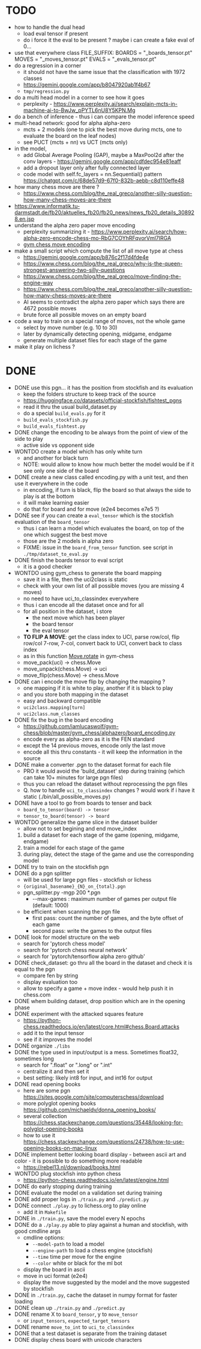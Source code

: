 # TODO
- how to handle the dual head
  - load eval tensor if present
  - do i force it the eval to be present ? maybe i can create a fake eval of 0...
- use that everywhere    class FILE_SUFFIX:
        BOARDS = "_boards_tensor.pt"
        MOVES = "_moves_tensor.pt"
        EVALS = "_evals_tensor.pt" 
- do a regression in a corner 
  - it should not have the same issue that the classification with 1972 classes
  - https://gemini.google.com/app/b8047920ab1f4b67
  - `tmp/regression.py`
- do a multi head model in a corner to see how it goes
  - perplexity - https://www.perplexity.ai/search/explain-mcts-in-machine-ai-to-BwJw_pPYTL6nU8Y5KPN.Mg
- do a bench of inference - thus i can compare the model inference speed
- multi-head network: good for alpha alpha-zero 
  - mcts + 2 models (one to pick the best move during mcts, one to evaluate the board on the leaf nodes)
  - see PUCT (mcts + nn) vs UCT (mcts only)
- in the model, 
  - add Global Average Pooling (GAP), maybe a MaxPool2d after the conv layers - https://gemini.google.com/app/cdfdec954e81eaff
  - add a dropout layer only after fully connected layer
  - code model with self.fc_layers = nn.Sequential() pattern https://chatgpt.com/c/68de57d9-67f0-832b-aebb-c8d110effe48
- how many chess move are there ?
  - https://www.chess.com/blog/the_real_greco/another-silly-question-how-many-chess-moves-are-there
- https://www.informatik.tu-darmstadt.de/fb20/aktuelles_fb20/fb20_news/news_fb20_details_308928.en.jsp
- understand the alpha zero paper move encoding
  - perplexity summarizing it - https://www.perplexity.ai/search/how-alpha-zero-encode-chess-mo-RbG7COYhRFqvorVml7IRGA
  - [gym chess move encoding](https://github.com/iamlucaswolf/gym-chess/blob/master/gym_chess/alphazero/move_encoding/)
- make a small script which compute the list of all move type at chess
  - https://gemini.google.com/app/b876c2f17d4fde4e
  - https://www.chess.com/blog/the_real_greco/why-is-the-queen-strongest-answering-two-silly-questions
  - https://www.chess.com/blog/the_real_greco/move-finding-the-engine-way
  - https://www.chess.com/blog/the_real_greco/another-silly-question-how-many-chess-moves-are-there
  - AI seems to contradict the alpha zero paper which says there are 4672 possible moves
  - brute force all possible moves on an empty board
- code a way to train on a special range of moves, not the whole game
  - select by move number (e.g. 10 to 30)
  - later by dynamically detecting opening, midgame, endgame
  - generate multiple dataset files for each stage of the game
- make it play on lichess ?

# DONE
- DONE use this pgn... it has the position from stockfish and its evaluation
  - keep the folders structure to keep track of the source
  - https://huggingface.co/datasets/official-stockfish/fishtest_pgns
  - read it thru the usual build_dataset.py
  - do a special `build_evals.py` for it
  - `build_evals_stockfish.py`
  - `build_evals_fishtest.py`
- DONE change the encoding to be always from the point of view of the side to play
  - active side vs opponent side
- WONTDO create a model which has only white turn
  - and another for black turn
  - NOTE: would allow to know how much better the model would be if it see only one side of the board
- DONE create a new class called encoding.py with a unit test, and then use it everywhere in the code
  - in encoding, if turn is black, flip the board so that always the side to play is at the bottom
  - it will make learning easier
  - do that for board and for move (e2e4 becomes e7e5 ?)
- DONE see if you can create a `eval_tensor` which is the stockfish evaluation of the `board_tensor`
  - thus i can learn a model which evaluates the board, on top of the one which suggest the best move
  - those are the 2 models in alpha zero
  - FIXME: issue in the `board_from_tensor` function. see script in `./tmp/dataset_to_eval.py`
- DONE finish the boards tensor to eval script
  - it is a good checker
- WONTDO using gym_chess to generate the board mapping
  - save it in a file, then the uci2class is static
  - check with your own list of all possible moves (you are missing 4 moves)
  - no need to have uci_to_classindex everywhere
  - thus i can encode all the dataset once and for all
  - for all position in the dataset, i store 
    - the next move which has been player
    - the board tensor
    - the eval tensor
  - **TO FLIP A MOVE**: get the class index to UCI, parse row/col, flip row/col 7-row, 7-col, convert back to UCI, convert back to class index
  - as in this function [Move.rotate](https://github.com/iamlucaswolf/gym-chess/blob/master/gym_chess/alphazero/move_encoding/utils.py#L34) in gym-chess
  - move_pack(uci) -> chess.Move
  - move_unpack(chess.Move) -> uci
  - move_flip(chess.Move) -> chess.Move
- DONE can i encode the move flip by changing the mapping ?
  - one mapping if it is white to play, another if it is black to play
  - and you store both mapping in the dataset
  - easy and backward compatible
  - `uci2class.mapping[turn]` 
  - `uci2class.num_classes`
- DONE fix the bug in the board encoding
  - https://github.com/iamlucaswolf/gym-chess/blob/master/gym_chess/alphazero/board_encoding.py
  - encode every as alpha-zero as it is the FEN standard
  - except the 14 previous moves, encode only the last move
  - encode all this thru constants - it will keep the information in the source
- DONE make a converter .pgn to the dataset format for each file
  - PRO it would avoid the 'build_dataset' step during training (which can take 10+ minutes for large pgn files)
  - thus you can reload the dataset without reprocessing the pgn files
  - Q. how to handle `uci_to_classindex` changes ? would work if i have it static (./bin/all_possible_moves.py)
- DONE have a tool to go from boards to tenser and back
  - `board_to_tensor(board) -> tensor`
  - `tensor_to_board(tensor) -> board`
- WONTDO generalize the game slice in the dataset builder
  - allow not to set begining and end move_index
  1. build a dataset for each stage of the game (opening, midgame, endgame)
  2. train a model for each stage of the game
  3. during play, detect the stage of the game and use the corresponding model
- DONE try to train on the stockfish pgn
- DONE do a pgn splitter
  - will be used for large pgn files - stockfish or lichess
  - `{original_basename}_{N}_on_{total}.pgn`
  - pgn_splitter.py -mgp 200 *.pgn
    - --max-games <int> : maximum number of games per output file (default: 1000)
  - be efficient when scanning the pgn file
    - first pass: count the number of games, and the byte offset of each game
    - second pass: write the games to the output files
- DONE look for model structure on the web
  - search for 'pytorch chess model'
  - search for 'pytorch chess neural network'
  - search for 'pytorch/tensorflow alpha zero github'
- DONE check_dataset: go thru all the board in the dataset and check it is equal to the pgn
  - compare fen by string
  - display evaluation too
  - allow to specify a game + move index - would help push it in chess.com
- DONE whem building dataset, drop position which are in the opening phase
- DONE experiment with the attacked squares feature
  - https://python-chess.readthedocs.io/en/latest/core.html#chess.Board.attacks
  - add it to the input tensor
  - see if it improves the model
- DONE organize `./libs`
- DONE the type used in input/output is a mess. Sometimes float32, sometimes long
  - search for ".float" or ".long" or ".int"
  - centralize it and then set it 
  - best setting: likely int8 for input, and int16 for output
- DONE read opening books
  - here are some pgn https://sites.google.com/site/computerschess/download
  - more polyglot opening books https://github.com/michaeldv/donna_opening_books/
  - several collection https://chess.stackexchange.com/questions/35448/looking-for-polyglot-opening-books
  - how to use it https://chess.stackexchange.com/questions/24738/how-to-use-opening-books-on-mac-linux
- DONE implement better looking board display - between ascii art and color - it is possible to do something more readable
  - https://rebel13.nl/download/books.html
- WONTDO plug stockfish into python chess
  - https://python-chess.readthedocs.io/en/latest/engine.html
- DONE do early stopping during training
- DONE evaluate the model on a validation set during training
- DONE add proper logs in `./train.py` and `./predict.py`
- DONE connect `./play.py` to lichess.org to play online
  - add it in `Makefile`
- DONE in `./train.py`, save the model every N epochs
- DONE do a `./play.py` able to play against a human and stockfish, with good cmdline args
  - cmdline options:
    - `--model-path` to load a model
    - `--engine-path` to load a chess engine (stockfish)
    - `--time` time per move for the engine
    - `--color` white or black for the ml bot
  - display the board in ascii
  - move in uci format (e2e4)
  - display the move suggested by the model and the move suggested by stockfish
- DONE in `./train.py`, cache the dataset in numpy format for faster loading
- DONE clean up `./train.py` and `./predict.py`
- DONE rename X to `board_tensor`, y to `move_tensor`
  - or `input_tensors`, `expected_target_tensors`
- DONE rename `move_to_int` to `uci_to_classindex`
- DONE that a test dataset is separate from the training dataset
- DONE display chess board with unicode characters
